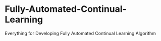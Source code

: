 # Fully-Automated-Continual-Learning
Everything for Developing Fully Automated Continual Learning Algorithm
